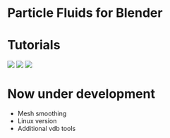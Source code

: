 # Particle Fluids for Blender

# Tutorials
[![](https://img.youtube.com/vi/bpvUeji3b_A/0.jpg)](https://www.youtube.com/watch?v=bpvUeji3b_A)
[![](https://img.youtube.com/vi/h-SRY6_-rgA/0.jpg)](https://www.youtube.com/watch?v=h-SRY6_-rgA)
[![](https://img.youtube.com/vi/ZdV1nFPjT_k/0.jpg)](https://www.youtube.com/watch?v=ZdV1nFPjT_k)

# Now under development
 - Mesh smoothing
 - Linux version
 - Additional vdb tools
